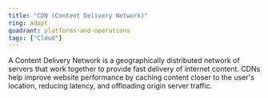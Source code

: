 ```yaml
---
title: "CDN (Content Delivery Network)"
ring: adopt
quadrant: platforms-and-operations
tags: ["Cloud"]
---
```


A Content Delivery Network is a geographically distributed network of servers that work together to provide fast delivery of internet content. CDNs help improve website performance by caching content closer to the user's location, reducing latency, and offloading origin server traffic.
